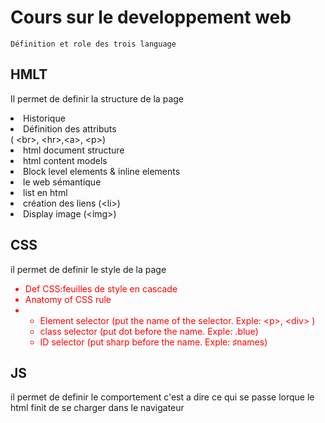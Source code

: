 # Cours sur le developpement web
    Définition et role des trois language
## HMLT
Il permet de definir la structure de la page
    <li> Historique </li>
    <li> Définition des attributs </li> ( &lt;br&gt;, &lt;hr&gt;,&lt;a&gt;, &lt;p&gt;)
    <li> html document structure </li>
    <li> html content models </li>
    <li> Block level elements & inline elements </li>
    <li> le web sémantique </li>
    <li> list en html </li>
    <li> création des liens (&lt;li&gt;) </li> 
    <li> Display image (&lt;img&gt;) </li> 
## CSS
il permet de definir le style de la page
    <style>
        ul{
            color:red;
        }
    </style>
    <ul>
    <li> Def CSS:feuilles de style en cascade</li>
    <li> Anatomy of CSS rule</li>
    <li> 
        <ul>
        <li>Element selector (put the name of the selector. Exple: &lt;p&gt;, &lt;div&gt; )</li>
        <li>class selector (put dot before the name. Exple: .blue)</li>
        <li>ID selector (put sharp before the name. Exple: &#9839;names)</li>
        </ul>
    </li>
    </ul>

## JS
il permet de definir le comportement c'est a dire ce qui se passe lorque le html finit de se charger dans le navigateur
